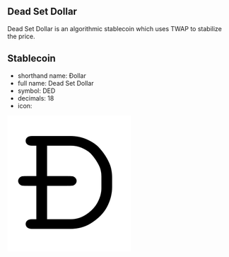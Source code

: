## Dead Set Dollar
Dead Set Dollar is an algorithmic stablecoin which uses TWAP to stabilize the price.
## Stablecoin
* shorthand name: Ðollar
* full name: Dead Set Dollar
* symbol: DED
* decimals: 18
* icon:

![DED Icon](/images/logo.png)

